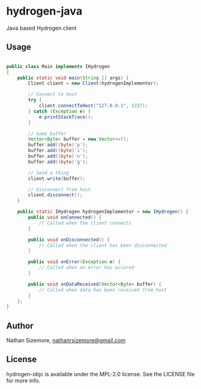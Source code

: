# hydrogen-java

Java based Hydrogen client

## Usage

~~~java

public class Main implements IHydrogen
{
	public static void main(String [] args)	{
		Client client = new Client(hydrogenImplementor);

        // Connect to host
        try {
            client.connectToHost("127.0.0.1", 1337);
        } catch (Exception e) {
            e.printStackTrace();
        }

        // Some buffer
        Vector<Byte> buffer = new Vector<>();
        buffer.add((byte)'p');
        buffer.add((byte)'i');
        buffer.add((byte)'n');
        buffer.add((byte)'g');

        // Send a thing
        client.write(buffer);

        // Disconnect from host
        client.disconnect();
	}

    public static IHydrogen hydrogenImplementor = new IHydrogen() {
        public void onConnected() {
            // Called when the client connects
        }

        public void onDisconnected() {
            // Called when the client has been disconnected
        }

        public void onError(Exception e) {
            // Called when an error has occured
        }

        public void onDataReceived(Vector<Byte> buffer) {
            // Called when data has been received from host
        }
    };
}
~~~

## Author

Nathan Sizemore, nathanrsizemore@gmail.com

## License

hydrogen-objc is available under the MPL-2.0 license. See the LICENSE file for more info.
